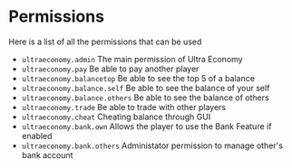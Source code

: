 # Permissions
Here is a list of all the permissions that can be used
<br>

* `ultraeconomy.admin`
  The main permission of Ultra Economy
* `ultraeconomy.pay`
  Be able to pay another player
* `ultraeconomy.balancetop`
  Be able to see the top 5 of a balance
* `ultraeconomy.balance.self`
  Be able to see the balance of your self
* `ultraeconomy.balance.others`
  Be able to see the balance of others
* `ultraeconomy.trade`
  Be able to trade with other players
* `ultraeconomy.cheat`
  Cheating balance through GUI
* `ultraeconomy.bank.own`
  Allows the player to use the Bank Feature if enabled
* `ultraeconomy.bank.others`
  Administator permission to manage other's bank account
